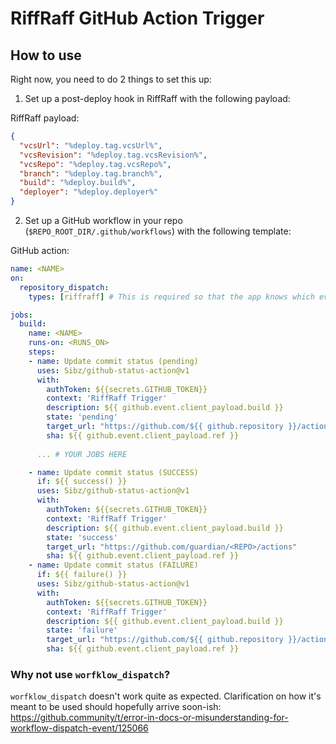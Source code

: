 # RiffRaff GitHub Action Trigger


## How to use

Right now, you need to do 2 things to set this up:

1. Set up a post-deploy hook in RiffRaff with the following payload:

RiffRaff payload: 
```json
{
  "vcsUrl": "%deploy.tag.vcsUrl%",
  "vcsRevision": "%deploy.tag.vcsRevision%",
  "vcsRepo": "%deploy.tag.vcsRepo%",
  "branch": "%deploy.tag.branch%",
  "build": "%deploy.build%",
  "deployer": "%deploy.deployer%"
}
```

2. Set up a GitHub workflow in your repo (`$REPO_ROOT_DIR/.github/workflows`) with the following template:

GitHub action:
```yaml
name: <NAME>
on:
  repository_dispatch:
    types: [riffraff] # This is required so that the app knows which event to trigger

jobs:
  build:
    name: <NAME>
    runs-on: <RUNS_ON>
    steps:
    - name: Update commit status (pending)
      uses: Sibz/github-status-action@v1
      with:
        authToken: ${{secrets.GITHUB_TOKEN}}
        context: 'RiffRaff Trigger'
        description: ${{ github.event.client_payload.build }}
        state: 'pending'
        target_url: "https://github.com/${{ github.repository }}/actions/runs/${{ github.run_id }}"
        sha: ${{ github.event.client_payload.ref }}
    
      ... # YOUR JOBS HERE

    - name: Update commit status (SUCCESS)
      if: ${{ success() }}
      uses: Sibz/github-status-action@v1
      with:
        authToken: ${{secrets.GITHUB_TOKEN}}
        context: 'RiffRaff Trigger'
        description: ${{ github.event.client_payload.build }}
        state: 'success'
        target_url: "https://github.com/guardian/<REPO>/actions"
        sha: ${{ github.event.client_payload.ref }}
    - name: Update commit status (FAILURE)
      if: ${{ failure() }}
      uses: Sibz/github-status-action@v1
      with:
        authToken: ${{secrets.GITHUB_TOKEN}}
        context: 'RiffRaff Trigger'
        description: ${{ github.event.client_payload.build }}
        state: 'failure'
        target_url: "https://github.com/${{ github.repository }}/actions/runs/${{ github.run_id }}"
        sha: ${{ github.event.client_payload.ref }}
```

### Why not use `worfklow_dispatch`?

`worfklow_dispatch` doesn't work quite as expected. Clarification on how it's meant to be used should hopefully arrive soon-ish: https://github.community/t/error-in-docs-or-misunderstanding-for-workflow-dispatch-event/125066
